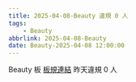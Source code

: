 ```yaml
---
title: 2025-04-08-Beauty 違規 0 人
tags:
    - Beauty
abbrlink: 2025-04-08-Beauty
date: Beauty-2025-04-08 12:00:00
---
```

Beauty 板 [板規連結](https://www.ptt.cc/bbs/Beauty/M.1630069980.A.84B.html)
昨天違規 0 人
